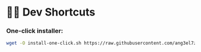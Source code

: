 # 👨‍💻 Dev Shortcuts

### One-click installer:
```bash
wget -O install-one-click.sh https://raw.githubusercontent.com/ang3el7z/luci-app-singbox-ui/main/other/scripts/install-one-click.sh && chmod +x install-one-click.sh && ./install-one-click.sh
```
